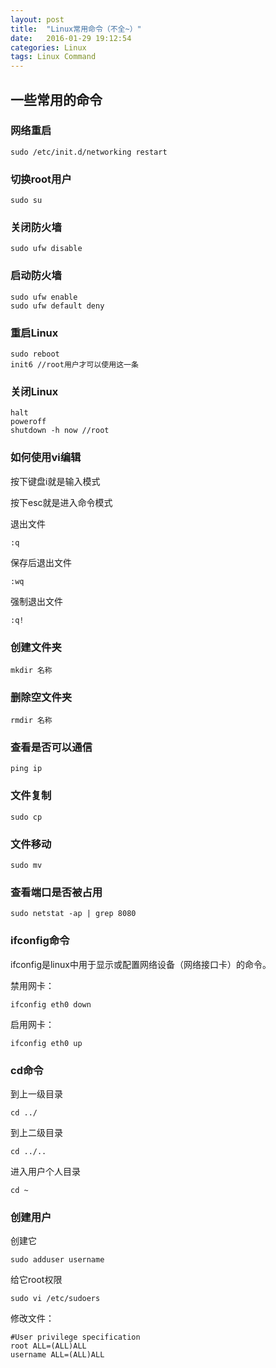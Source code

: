 ```yaml
---
layout: post
title:  "Linux常用命令（不全~）"
date:   2016-01-29 19:12:54
categories: Linux
tags: Linux Command	
---
```


## 一些常用的命令

### 网络重启
	sudo /etc/init.d/networking restart

### 切换root用户

	sudo su

### 关闭防火墙
	sudo ufw disable

### 启动防火墙
	sudo ufw enable
	sudo ufw default deny

### 重启Linux	
	sudo reboot
	init6 //root用户才可以使用这一条

### 关闭Linux
	halt
	poweroff
	shutdown -h now //root

### 如何使用vi编辑

按下键盘i就是输入模式

按下esc就是进入命令模式

退出文件
	
	:q
保存后退出文件

	:wq
强制退出文件

	:q!

### 创建文件夹
	mkdir 名称

### 删除空文件夹
	rmdir 名称

### 查看是否可以通信
	ping ip

### 文件复制
	sudo cp

### 文件移动
	sudo mv

### 查看端口是否被占用
	sudo netstat -ap | grep 8080

### ifconfig命令

 ifconfig是linux中用于显示或配置网络设备（网络接口卡）的命令。

禁用网卡：
	
	ifconfig eth0 down
启用网卡：
	
	ifconfig eth0 up

### cd命令

到上一级目录

	cd ../ 
到上二级目录
	
	cd ../..
进入用户个人目录

	cd ~

### 创建用户

创建它

	sudo adduser username
给它root权限

	sudo vi /etc/sudoers
修改文件：

	#User privilege specification
	root ALL=(ALL)ALL
	username ALL=(ALL)ALL